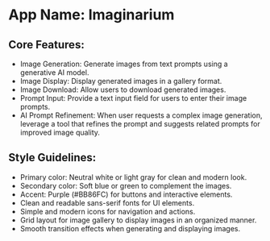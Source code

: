 # **App Name**: Imaginarium

## Core Features:

- Image Generation: Generate images from text prompts using a generative AI model.
- Image Display: Display generated images in a gallery format.
- Image Download: Allow users to download generated images.
- Prompt Input: Provide a text input field for users to enter their image prompts.
- AI Prompt Refinement: When user requests a complex image generation, leverage a tool that refines the prompt and suggests related prompts for improved image quality.

## Style Guidelines:

- Primary color: Neutral white or light gray for clean and modern look.
- Secondary color: Soft blue or green to complement the images.
- Accent: Purple (#BB86FC) for buttons and interactive elements.
- Clean and readable sans-serif fonts for UI elements.
- Simple and modern icons for navigation and actions.
- Grid layout for image gallery to display images in an organized manner.
- Smooth transition effects when generating and displaying images.